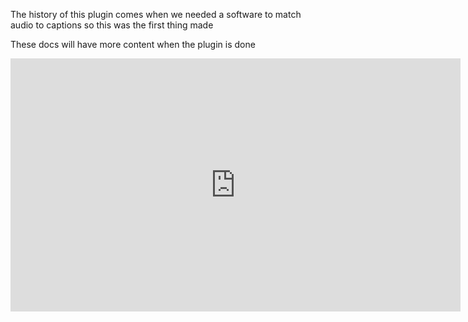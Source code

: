 The history of this plugin comes when we needed a software to match audio to captions so this was the first thing made

These docs will have more content when the plugin is done

<iframe width="720" height="405" src="https://www.youtube.com/embed/sZs2X82_YSg" title="YouTube video player" frameborder="0" allow="accelerometer; autoplay; clipboard-write; encrypted-media; gyroscope; picture-in-picture; web-share" allowfullscreen></iframe>
